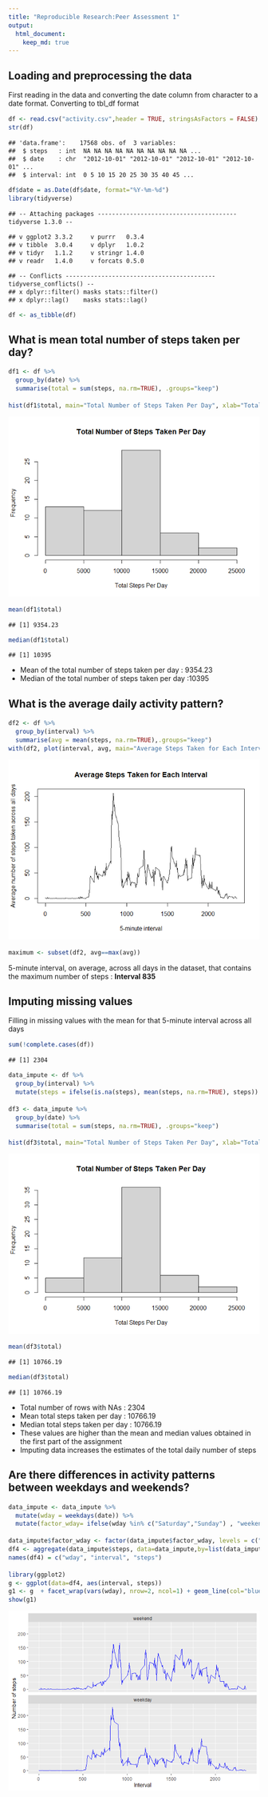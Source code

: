 ```yaml
---
title: "Reproducible Research:Peer Assessment 1"
output: 
  html_document:
    keep_md: true
---
```


## Loading and preprocessing the data
First reading in the data and converting the date column from character to a date format. Converting to tbl_df format

```r
df <- read.csv("activity.csv",header = TRUE, stringsAsFactors = FALSE)
str(df)
```

```
## 'data.frame':	17568 obs. of  3 variables:
##  $ steps   : int  NA NA NA NA NA NA NA NA NA NA ...
##  $ date    : chr  "2012-10-01" "2012-10-01" "2012-10-01" "2012-10-01" ...
##  $ interval: int  0 5 10 15 20 25 30 35 40 45 ...
```

```r
df$date = as.Date(df$date, format="%Y-%m-%d")
library(tidyverse)
```

```
## -- Attaching packages --------------------------------------- tidyverse 1.3.0 --
```

```
## v ggplot2 3.3.2     v purrr   0.3.4
## v tibble  3.0.4     v dplyr   1.0.2
## v tidyr   1.1.2     v stringr 1.4.0
## v readr   1.4.0     v forcats 0.5.0
```

```
## -- Conflicts ------------------------------------------ tidyverse_conflicts() --
## x dplyr::filter() masks stats::filter()
## x dplyr::lag()    masks stats::lag()
```

```r
df <- as_tibble(df)
```
## What is mean total number of steps taken per day?


```r
df1 <- df %>% 
  group_by(date) %>%
  summarise(total = sum(steps, na.rm=TRUE), .groups="keep")

hist(df1$total, main="Total Number of Steps Taken Per Day", xlab="Total Steps Per Day")
```

![](PA1_template_files/figure-html/unnamed-chunk-2-1.png)<!-- -->

```r
mean(df1$total)
```

```
## [1] 9354.23
```

```r
median(df1$total)
```

```
## [1] 10395
```
* Mean of the total number of steps taken per day : 9354.23
* Median of the total number of steps taken per day :10395

## What is the average daily activity pattern?

```r
df2 <- df %>% 
  group_by(interval) %>%
  summarise(avg = mean(steps, na.rm=TRUE),.groups="keep")
with(df2, plot(interval, avg, main="Average Steps Taken for Each Interval", xlab = "5-minute interval", ylab = "Average number of steps taken across all days", type = "l"))
```

![](PA1_template_files/figure-html/unnamed-chunk-3-1.png)<!-- -->

```r
maximum <- subset(df2, avg==max(avg))
```
5-minute interval, on average, across all days in the dataset, that contains the maximum number of steps : **Interval 835**

## Imputing missing values
Filling in missing values with the mean for that 5-minute interval across all days 

```r
sum(!complete.cases(df))
```

```
## [1] 2304
```

```r
data_impute <- df %>%
  group_by(interval) %>%
  mutate(steps = ifelse(is.na(steps), mean(steps, na.rm=TRUE), steps))

df3 <- data_impute %>% 
  group_by(date) %>%
  summarise(total = sum(steps, na.rm=TRUE), .groups="keep")

hist(df3$total, main="Total Number of Steps Taken Per Day", xlab="Total Steps Per Day")
```

![](PA1_template_files/figure-html/unnamed-chunk-4-1.png)<!-- -->

```r
mean(df3$total)
```

```
## [1] 10766.19
```

```r
median(df3$total)
```

```
## [1] 10766.19
```
* Total number of rows with NAs : 2304
* Mean total steps taken per day : 10766.19
* Median total steps taken per day : 10766.19
* These values are higher than the mean and median values obtained in the first part of the assignment
* Imputing data increases the estimates of the total daily number of steps

## Are there differences in activity patterns between weekdays and weekends?

```r
data_impute <- data_impute %>% 
  mutate(wday = weekdays(date)) %>%
  mutate(factor_wday= ifelse(wday %in% c("Saturday","Sunday") , "weekend", "weekday")) 
  
data_impute$factor_wday <- factor(data_impute$factor_wday, levels = c("weekend", "weekday"))
df4 <- aggregate(data_impute$steps, data=data_impute,by=list(data_impute$factor_wday, data_impute$interval), mean)
names(df4) = c("wday", "interval", "steps")

library(ggplot2)
g <- ggplot(data=df4, aes(interval, steps))
g1 <- g  + facet_wrap(vars(wday), nrow=2, ncol=1) + geom_line(col="blue") + labs(x = "Interval", y= "Number of steps")
show(g1)
```

![](PA1_template_files/figure-html/unnamed-chunk-5-1.png)<!-- -->
